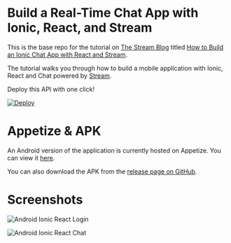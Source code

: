 # Build a Real-Time Chat App with Ionic, React, and Stream

This is the base repo for the tutorial on [The Stream Blog](https://getstream.io/blog) titled [How to Build an Ionic Chat App with React and Stream](https://getstream.io/blog/realtime-chat-with-ionic/).

The tutorial walks you through how to build a mobile application with Ionic, React and Chat powered by [Stream](https://getstream.io/chat).

Deploy this API with one click!

<a href="https://heroku.com/deploy?template=https://github.com/mikepsinn/ionic-chat-tutorial-react-api" target="_blank">
  <img src="https://www.herokucdn.com/deploy/button.svg" alt="Deploy">
</a>

# Appetize & APK

An Android version of the application is currently hosted on Appetize. You can view it [here](https://appetize.io/app/afcadgqt1p2q26rqdecvb10w68?device=nexus5&scale=100&orientation=portrait&osVersion=9.0&deviceColor=white).

You can also download the APK from the [release page on GitHub](https://github.com/GetStream/ionic-chat-tutorial-react/releases).

# Screenshots

![Android Ionic React Login](https://i.imgur.com/O6h2QxU.png)

![Android Ionic React Chat](https://i.imgur.com/XKp1hyZ.png)
